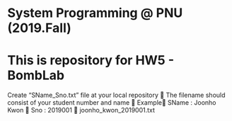 # System Programming @ PNU (2019.Fall)

# This is repository for HW5 - BombLab

Create “SName_Sno.txt” file at your local repository

The filename should consist of your student number and
name

Example
    SName : Joonho Kwon
  Sno : 2019001

joonho_kwon_2019001.txt
